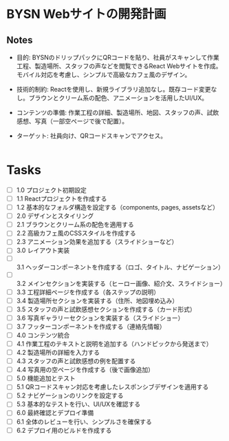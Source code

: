 # BYSN Webサイトの開発計画

## Notes

* 目的: BYSNのドリップパックにQRコードを貼り、社員がスキャンして作業工程、製造場所、スタッフの声などを閲覧できるReact Webサイトを作成。モバイル対応を考慮し、シンプルで高級なカフェ風のデザイン。
* 技術的制約: Reactを使用し、新規ライブラリ追加なし。既存コード変更なし。ブラウンとクリーム系の配色、アニメーションを活用したUI/UX。
* コンテンツの準備: 作業工程の詳細、製造場所、地図、スタッフの声、試飲感想、写真（一部空ページで後で配置）。
* ターゲット: 社員向け、QRコードスキャンでアクセス。



    ```

# Tasks

* [ ] 1.0 プロジェクト初期設定
* [ ] 1.1 Reactプロジェクトを作成する
* [ ] 1.2 基本的なフォルダ構造を設定する（components, pages, assetsなど）
* [ ] 2.0 デザインとスタイリング
* [ ] 2.1 ブラウンとクリーム系の配色を適用する
* [ ] 2.2 高級カフェ風のCSSスタイルを作成する
* [ ] 2.3 アニメーション効果を追加する（スライドショーなど）
* [ ] 3.0 レイアウト実装
* [ ] 3.1 ヘッダーコンポーネントを作成する（ロゴ、タイトル、ナビゲーション）
* [ ] 3.2 メインセクションを実装する（ヒーロー画像、紹介文、スライドショー）
* [ ] 3.3 工程詳細ページを作成する（各ステップの説明）
* [ ] 3.4 製造場所セクションを実装する（住所、地図埋め込み）
* [ ] 3.5 スタッフの声と試飲感想セクションを作成する（カード形式）
* [ ] 3.6 写真ギャラリーセクションを実装する（スライドショー）
* [ ] 3.7 フッターコンポーネントを作成する（連絡先情報）
* [ ] 4.0 コンテンツ統合
* [ ] 4.1 作業工程のテキストと説明を追加する（ハンドピックから発送まで）
* [ ] 4.2 製造場所の詳細を入力する
* [ ] 4.3 スタッフの声と試飲感想の例を配置する
* [ ] 4.4 写真用の空ページを作成する（後で画像追加）
* [ ] 5.0 機能追加とテスト
* [ ] 5.1 QRコードスキャン対応を考慮したレスポンシブデザインを適用する
* [ ] 5.2 ナビゲーションのリンクを設定する
* [ ] 5.3 基本的なテストを行い、UI/UXを確認する
* [ ] 6.0 最終確認とデプロイ準備
* [ ] 6.1 全体のレビューを行い、シンプルさを確保する
* [ ] 6.2 デプロイ用のビルドを作成する
